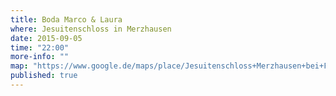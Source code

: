 ```yaml
---
title: Boda Marco & Laura 
where: Jesuitenschloss in Merzhausen
date: 2015-09-05
time: "22:00"
more-info: ""
map: "https://www.google.de/maps/place/Jesuitenschloss+Merzhausen+bei+Freiburg/@47.966795,7.817115,17z/data=!3m1!4b1!4m2!3m1!1s0x479104b6c587173b:0xeb1dcb7ac60c1ce9"
published: true
---
```

